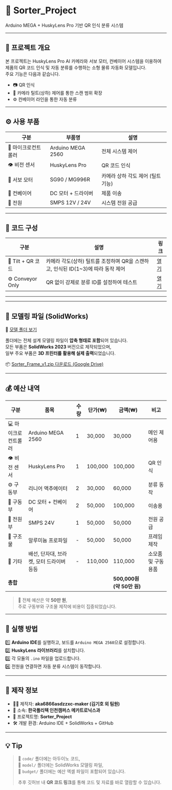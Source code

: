# 🧠 Sorter_Project  
Arduino MEGA + HuskyLens Pro 기반 QR 인식 분류 시스템

---

## 📌 프로젝트 개요
본 프로젝트는 HuskyLens Pro AI 카메라와 서보 모터, 컨베이어 시스템을 이용하여  
제품의 QR 코드 인식 및 자동 분류를 수행하는 소형 물류 자동화 모델입니다.  
주요 기능은 다음과 같습니다.

- 📷 QR 인식   
- 🎯 카메라 틸트(상하) 제어를 통한 스캔 범위 확장  
- ⚙️ 컨베이어 라인을 통한 자동 분류    

---

## ⚙️ 사용 부품
| 구분 | 부품명 | 설명 |
|------|--------|------|
| 🧩 마이크로컨트롤러 | Arduino MEGA 2560 | 전체 시스템 제어 |
| 👁️ 비전 센서 | HuskyLens Pro | QR 코드 인식 |
| 🔄 서보 모터 | SG90 / MG996R | 카메라 상하 각도 제어 (틸트 기능) |
| 🚚 컨베이어 | DC 모터 + 드라이버 | 제품 이송 |
| 🔋 전원 | SMPS 12V / 24V | 시스템 전원 공급 |

---

## 📂 코드 구성

| 구분 | 설명 | 링크 |
|------|------|------|
| 🎯 Tilt + QR 코드 | 카메라 각도(상하) 틸트를 조정하며 QR을 스캔하고, 인식된 ID(1~3)에 따라 동작 제어 | [열기](./tilt_qr/tilt_qr.ino) |
| ⚙️ Conveyor Only | QR 없이 강제로 분류 ID를 설정하여 테스트 | [열기](./conveyor_only/conveyor_only.ino) |

---
---

## 🧱 모델링 파일 (SolidWorks)

📂 [모델 폴더 보기](./model)

폴더에는 전체 설계 모델링 파일이 **압축 형태로 포함**되어 있습니다.  
모든 부품은 **SolidWorks 2023** 버전으로 제작되었으며,  
일부 주요 부품은 **3D 프린터를 활용해 실제 출력**되었습니다.  

📦 [Sorter_Frame_v1.zip 다운로드 (Google Drive)](https://drive.google.com/file/d/16qrcr41eieWnhJ2iXqQJ7fa6UanfB9HN/view?usp=sharing)

---

## 💰 예산 내역

| 구분 | 품목 | 수량 | 단가(₩) | 금액(₩) | 비고 |
|------|------|------|----------|----------|------|
| 💻 마이크로컨트롤러 | Arduino MEGA 2560 | 1 | 30,000 | 30,000 | 메인 제어용 |
| 👁️ 비전 센서 | HuskyLens Pro | 1 | 100,000 | 100,000 | QR 인식 |
| ⚙️ 구동부 | 리니어 액추에이터 | 2 | 30,000 | 60,000 | 분류 동작 |
| 🚚 구동부 | DC 모터 + 컨베이어 | 2 | 50,000 | 100,000 | 이송용 |
| 🔋 전원부 | SMPS 24V | 1 | 50,000 | 50,000 | 전원 공급 |
| 🧱 구조물 | 알루미늄 프로파일 | - | 50,000 | 50,000 | 프레임 제작 |
| 🔧 기타 | 배선, 단자대, 브라켓, 모터 드라이버 등등 | - | 110,000 | 110,000 | 소모품 및 구동용품 |
| **총합** |  |  |  | **500,000원 (약 50만 원)** |  |

> 💬 전체 예산은 약 **50만 원**,  
> 주로 구동부와 구조물 제작에 비용이 집중되었습니다.  
---

## 🚀 실행 방법

1️⃣ **Arduino IDE**를 실행하고, 보드를 `Arduino MEGA 2560`으로 설정합니다.  
2️⃣ **HuskyLens 라이브러리**를 설치합니다.  
3️⃣ 각 모듈의 `.ino` 파일을 업로드합니다.  
4️⃣ 전원을 연결하면 자동 분류 시스템이 동작합니다.

---

## 🧾 제작 정보

- 👨‍💻 제작자: **aka6866asdzzxc-maker (김기호 외 팀원)**  
- 🏫 소속: **한국폴리텍 인천캠퍼스 메카트로닉스과**  
- 🧠 프로젝트명: **Sorter_Project**  
- 🛠️ 개발 환경: Arduino IDE + SolidWorks + GitHub  

---

## 💡 Tip

> 📁 `code/` 폴더에는 아두이노 코드,  
> 📁 `model/` 폴더에는 SolidWorks 모델링 파일,  
> 📁 `budget/` 폴더에는 예산 엑셀 파일이 포함되어 있습니다.  
>
> 추후 깃허브 내 **QR 코드 링크**를 통해 코드 및 자료를 바로 열람할 수 있습니다.

